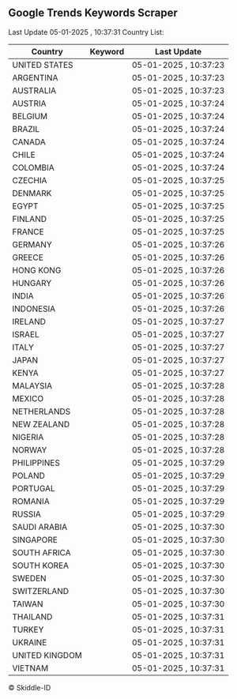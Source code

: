
## Google Trends Keywords Scraper

Last Update 05-01-2025 , 10:37:31
Country List:

| Country | Keyword | Last Update |
| --- | --- | --- |
| UNITED STATES |  | 05-01-2025 , 10:37:23 |
| ARGENTINA |  | 05-01-2025 , 10:37:23 |
| AUSTRALIA |  | 05-01-2025 , 10:37:23 |
| AUSTRIA |  | 05-01-2025 , 10:37:24 |
| BELGIUM |  | 05-01-2025 , 10:37:24 |
| BRAZIL |  | 05-01-2025 , 10:37:24 |
| CANADA |  | 05-01-2025 , 10:37:24 |
| CHILE |  | 05-01-2025 , 10:37:24 |
| COLOMBIA |  | 05-01-2025 , 10:37:24 |
| CZECHIA |  | 05-01-2025 , 10:37:25 |
| DENMARK |  | 05-01-2025 , 10:37:25 |
| EGYPT |  | 05-01-2025 , 10:37:25 |
| FINLAND |  | 05-01-2025 , 10:37:25 |
| FRANCE |  | 05-01-2025 , 10:37:25 |
| GERMANY |  | 05-01-2025 , 10:37:26 |
| GREECE |  | 05-01-2025 , 10:37:26 |
| HONG KONG |  | 05-01-2025 , 10:37:26 |
| HUNGARY |  | 05-01-2025 , 10:37:26 |
| INDIA |  | 05-01-2025 , 10:37:26 |
| INDONESIA |  | 05-01-2025 , 10:37:26 |
| IRELAND |  | 05-01-2025 , 10:37:27 |
| ISRAEL |  | 05-01-2025 , 10:37:27 |
| ITALY |  | 05-01-2025 , 10:37:27 |
| JAPAN |  | 05-01-2025 , 10:37:27 |
| KENYA |  | 05-01-2025 , 10:37:27 |
| MALAYSIA |  | 05-01-2025 , 10:37:28 |
| MEXICO |  | 05-01-2025 , 10:37:28 |
| NETHERLANDS |  | 05-01-2025 , 10:37:28 |
| NEW ZEALAND |  | 05-01-2025 , 10:37:28 |
| NIGERIA |  | 05-01-2025 , 10:37:28 |
| NORWAY |  | 05-01-2025 , 10:37:28 |
| PHILIPPINES |  | 05-01-2025 , 10:37:29 |
| POLAND |  | 05-01-2025 , 10:37:29 |
| PORTUGAL |  | 05-01-2025 , 10:37:29 |
| ROMANIA |  | 05-01-2025 , 10:37:29 |
| RUSSIA |  | 05-01-2025 , 10:37:29 |
| SAUDI ARABIA |  | 05-01-2025 , 10:37:30 |
| SINGAPORE |  | 05-01-2025 , 10:37:30 |
| SOUTH AFRICA |  | 05-01-2025 , 10:37:30 |
| SOUTH KOREA |  | 05-01-2025 , 10:37:30 |
| SWEDEN |  | 05-01-2025 , 10:37:30 |
| SWITZERLAND |  | 05-01-2025 , 10:37:30 |
| TAIWAN |  | 05-01-2025 , 10:37:30 |
| THAILAND |  | 05-01-2025 , 10:37:31 |
| TURKEY |  | 05-01-2025 , 10:37:31 |
| UKRAINE |  | 05-01-2025 , 10:37:31 |
| UNITED KINGDOM |  | 05-01-2025 , 10:37:31 |
| VIETNAM |  | 05-01-2025 , 10:37:31 |

© Skiddle-ID
